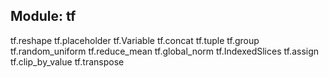 Module: tf
-----------------------------------------------------------------------------------
tf.reshape
tf.placeholder
tf.Variable
tf.concat
tf.tuple
tf.group
tf.random_uniform
tf.reduce_mean
tf.global_norm
tf.IndexedSlices
tf.assign
tf.clip_by_value
tf.transpose

